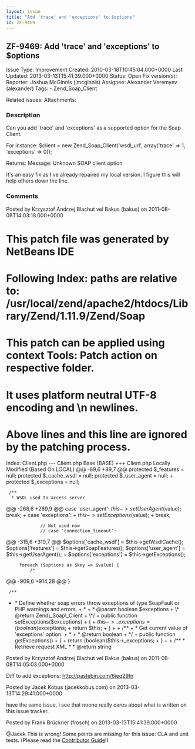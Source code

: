```yaml
---
layout: issue
title: "Add 'trace' and 'exceptions' to $options"
id: ZF-9469
---
```


ZF-9469: Add 'trace' and 'exceptions' to $options
-------------------------------------------------

 Issue Type: Improvement Created: 2010-03-18T10:45:04.000+0000 Last Updated: 2013-03-13T15:41:39.000+0000 Status: Open Fix version(s): 
 Reporter:  Joshua McGinnis (jmcginnis)  Assignee:  Alexander Veremyev (alexander)  Tags: - Zend\_Soap\_Client
 
 Related issues: 
 Attachments: 
### Description

Can you add 'trace' and 'exceptions' as a supported option for the Soap Client.

For instance: $client = new Zend\_Soap\_Client('wsdl\_url', array('trace' => 1, 'exceptions' => 0));

Returns: Message: Unknown SOAP client option

It's an easy fix as I've already repaired my local version. I figure this will help others down the line.

 

 

### Comments

Posted by Krzysztof Andrzej Blachut vel Bakus (bakus) on 2011-08-08T14:03:18.000+0000

This patch file was generated by NetBeans IDE
=============================================

Following Index: paths are relative to: /usr/local/zend/apache2/htdocs/Library/Zend/1.11.9/Zend/Soap
====================================================================================================

This patch can be applied using context Tools: Patch action on respective folder.
=================================================================================

It uses platform neutral UTF-8 encoding and \\n newlines.
=========================================================

Above lines and this line are ignored by the patching process.
==============================================================

Index: Client.php --- Client.php Base (BASE) +++ Client.php Locally Modified (Based On LOCAL) @@ -89,6 +89,7 @@ protected $\_features = null; protected $\_cache\_wsdl = null; protected $\_user\_agent = null; + protected $\_exceptions = null;

 
     /**
      * WSDL used to access server


@@ -268,6 +269,9 @@ case 'user\_agent': $this->setUserAgent($value); break; + case 'exceptions': + $this->setExceptions($value); + break;

 
                 // Not used now
                 // case 'connection_timeout':


@@ -315,6 +319,7 @@ $options['cache\_wsdl'] = $this->getWsdlCache(); $options['features'] = $this->getSoapFeatures(); $options['user\_agent'] = $this->getUserAgent(); + $options['exceptions'] = $this->getExceptions();

 
         foreach ($options as $key => $value) {
             /*


@@ -909,6 +914,28 @@ }

 
     /**


+ \* Define whether soap errors throw exceptions of type SoapFault or PHP warnings and errors. + \* + \* @param boolean $exceptions + \* @return Zend\_Soap\_Client + \*/ + public function setExceptions($exceptions) + { + $this->\_exceptions = (boolean)$exceptions; + return $this; + } + + /\*\* + \* Get current value of 'exceptions' option. + \* + \* @return boolean + \*/ + public function getExceptions() + { + return (boolean)$this->\_exceptions; + } + + /\*\* \* Retrieve request XML \* \* @return string

 

 

Posted by Krzysztof Andrzej Blachut vel Bakus (bakus) on 2011-08-08T14:05:03.000+0000

Diff to add exceptions: <http://pastebin.com/6ieq29tn>

 

 

Posted by Jacek Kobus (jacekkobus.com) on 2013-03-13T14:29:41.000+0000

have the same issue. i see that noone really cares about what is written on this issue tracker.

 

 

Posted by Frank Brückner (frosch) on 2013-03-13T15:41:39.000+0000

@Jacek This is wrong! Some points are missing for this issue: CLA and unit tests. (Please read the [Contributor Guide](http://framework.zend.com/wiki/display/ZFDEV/Contributing+to+Zend+Framework)!)

 

 